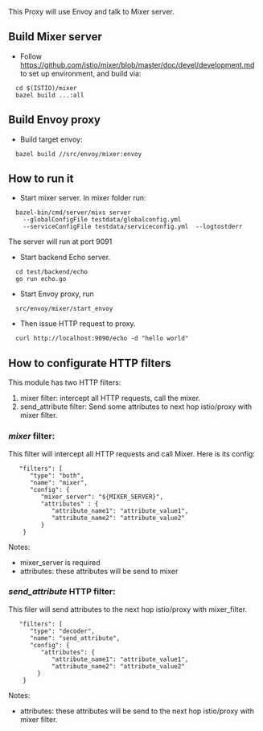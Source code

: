 
This Proxy will use Envoy and talk to Mixer server. 

## Build Mixer server

* Follow https://github.com/istio/mixer/blob/master/doc/devel/development.md to set up environment, and build via:

```
  cd $(ISTIO)/mixer
  bazel build ...:all
```
  
## Build Envoy proxy

* Build target envoy:

```
  bazel build //src/envoy/mixer:envoy
```

## How to run it

* Start mixer server. In mixer folder run:

```
  bazel-bin/cmd/server/mixs server
    --globalConfigFile testdata/globalconfig.yml
    --serviceConfigFile testdata/serviceconfig.yml  --logtostderr
```
  
  The server will run at port 9091

* Start backend Echo server.

```
  cd test/backend/echo
  go run echo.go
```

* Start Envoy proxy, run

```
  src/envoy/mixer/start_envoy
```
  
* Then issue HTTP request to proxy.

```
  curl http://localhost:9090/echo -d "hello world"
```

## How to configurate HTTP filters

This module has two HTTP filters:
1. mixer filter: intercept all HTTP requests, call the mixer.
2. send_attribute filter: Send some attributes to next hop istio/proxy with mixer filter.

### *mixer* filter:

This filter will intercept all HTTP requests and call Mixer. Here is its config:

```
   "filters": [
      "type": "both",
      "name": "mixer",
      "config": {
         "mixer_server": "${MIXER_SERVER}",
         "attributes" : {
            "attribute_name1": "attribute_value1",
            "attribute_name2": "attribute_value2"
         }
    }
```

Notes:
* mixer_server is required
* attributes: these attributes will be send to mixer

### *send_attribute* HTTP filter:

This filer will send attributes to the next hop istio/proxy with mixer_filter.

```
   "filters": [
      "type": "decoder",
      "name": "send_attribute",
      "config": {
         "attributes": {
            "attribute_name1": "attribute_value1",
            "attribute_name2": "attribute_value2"
 	    }
    }
```

Notes:
* attributes: these attributes will be send to the next hop istio/proxy with mixer filter.



